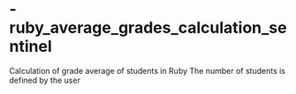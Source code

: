 # -ruby_average_grades_calculation_sentinel


Calculation of grade average of students in Ruby 
The number of students is defined by the user
